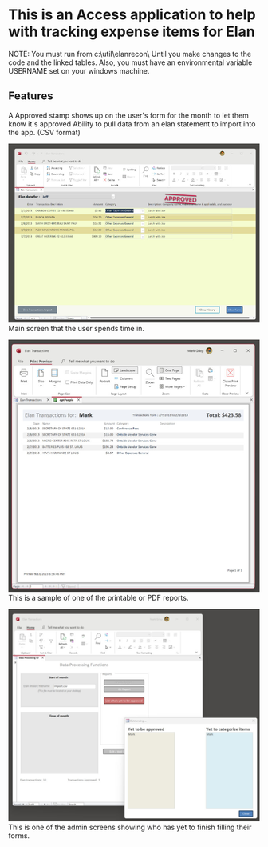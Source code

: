 # This is an Access application to help with tracking expense items for Elan

NOTE:
You must run from c:\util\elanrecon\ Until you make changes to the code and the linked tables.
Also, you must have an environmental variable USERNAME set on your windows machine.


## Features

A Approved stamp shows up on the user's form for the month to let them know it's approved
Ability to pull data from an elan statement to import into the app. (CSV format)


![Alt text](https://github.com/markgriep/ElanRecon/blob/main/ElanSampleUser.jpg "Main user screen.")
Main screen that the user spends time in.


![Alt text](https://github.com/markgriep/ElanRecon/blob/main/ElanSampleReport.jpg "Sample Report.")
This is a sample of one of the printable or PDF reports.


![Alt text](https://github.com/markgriep/ElanRecon/blob/main/ElanSampleWaiting.jpg "Waiting for approval.")
This is one of the admin screens showing who has yet to finish filling their forms.



